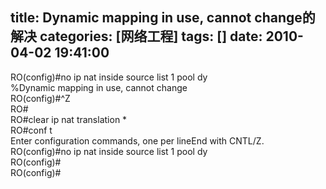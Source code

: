 title: Dynamic mapping in use, cannot change的解决
categories: [网络工程]
tags: []
date: 2010-04-02 19:41:00
---
RO(config)#no ip nat inside source list 1 pool dy<br />%Dynamic mapping in use, cannot change<br />RO(config)#^Z<br />RO#<br />RO#clear ip nat translation * <br />RO#conf t<br />Enter configuration commands, one per lineEnd with CNTL/Z.<br />RO(config)#no ip nat inside source list 1 pool dy<br />RO(config)#<br />RO(config)#<br />